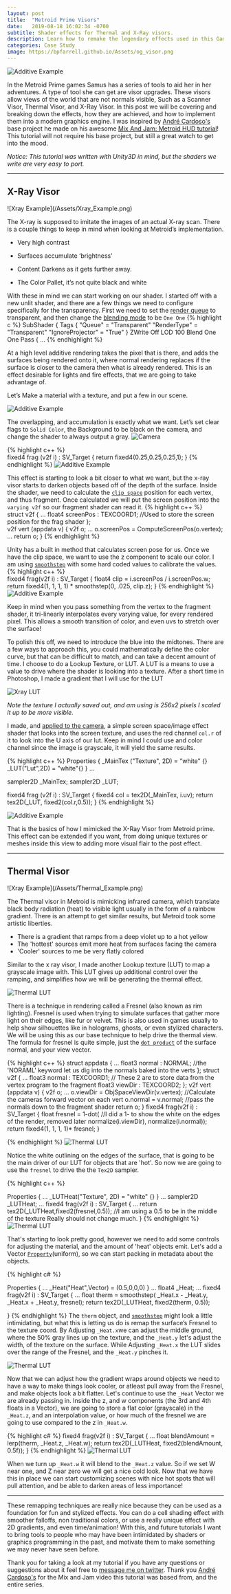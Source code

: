 ```yaml
---
layout: post
title:  "Metroid Prime Visors"
date:   2019-08-18 16:02:34 -0700
subtitle: Shader effects for Thermal and X-Ray visors.
description: Learn how to remake the legendary effects used in this GameCube classic.
categories: Case Study
image: https://bpfarrell.github.io/Assets/og_visor.png
---
```


![Additive Example](/Assets/Metroid_Header.png)

In the Metroid Prime games Samus has a series of tools to aid her in her adventures. A type of tool she can get are visor upgrades. These visors allow views of the world that are not normals visible, Such as a Scanner Visor, Thermal Visor, and X-Ray Visor. In this post we will be covering and breaking down the effects, how they are achieved, and how to implement them into a modern graphics engine. 
I was inspired by [André Cardoso's](https://twitter.com/andre_mc) base project he made on his awesome [Mix And Jam: Metroid HUD tutorial](https://www.youtube.com/watch?v=0V4o_bDm_II)! This tutorial will not require his base project, but still a great watch to get into the mood.

<i>Notice: This tutorial was written with Unity3D in mind, but the shaders we write are very easy to port.</i>

---
<h2>X-Ray Visor</h2>
![Xray Example](/Assets/Xray_Example.png)

The X-ray  is supposed to imitate the images of an actual X-ray scan. There is a couple things to keep in mind when looking at Metroid’s implementation. 
* Very high contrast

* Surfaces accumulate ‘brightness’

* Content Darkens as it gets further away.

* The Color Pallet, it’s not quite black and white

With these in mind we can start working on our shader. I started off with a new unlit shader, and there are a few things we need to configure specifically for the transparency. First we need to set the [render queue](https://docs.unity3d.com/Manual/SL-SubShaderTags.html) to transparent, and then change the [blending mode](https://docs.unity3d.com/Manual/SL-Blend.html) to be `One One`
{% highlight c %}
SubShader
{
    Tags { "Queue" = "Transparent" "RenderType" = "Transparent" "IgnoreProjector" = "True" }
    ZWrite Off
    LOD 100
    Blend One One
    Pass
    {
    ...
{% endhighlight %}

At a high level additive rendering takes the pixel that is there, and adds the surfaces being rendered onto it, where normal rendering replaces if the surface is closer to the camera then what is already rendered. This is an effect desirable for lights and fire effects, that we are going to take advantage of.

Let’s Make a material with a texture, and put a few in our scene.

![Additive Example](/Assets/Xray_additiveTest.gif)

The overlapping, and accumulation is exactly what we want. Let’s set clear flags to `Solid Color`, the Background to be black on the camera, and change the shader to always output a gray.
![Camera](/Assets/CameraBackgroundSettings.png)

{% highlight c++ %}            
fixed4 frag (v2f i) : SV_Target
{
    return fixed4(0.25,0.25,0.25,1);
}
{% endhighlight %}
![Additive Example](/Assets/Xray_additiveTest2.gif)

This effect is starting to look a bit closer to what we want, but the x-ray visor starts to darken objects based off of the depth of the surface. Inside the shader, we need to calculate the [`clip space`](https://docs.unity3d.com/Manual/SL-BuiltinFunctions.html) position for each vertex, and thus fragment. Once calculated we will put the screen position into the `varying v2f` so our fragment shader can read it. 
{% highlight c++ %}      
struct v2f
{
    ...
    float4 screenPos : TEXCOORD1; //Used to store the screen position for the frag shader
};      
v2f vert (appdata v)
{
    v2f o;
    ...
    o.screenPos = ComputeScreenPos(o.vertex);
    ...
    return o;
}
{% endhighlight %}

Unity has a built in method that calculates screen pose for us. Once we have the clip space, we want to use the z component to scale our color. I am using [`smoothstep`](https://www.khronos.org/registry/OpenGL-Refpages/gl4/html/smoothstep.xhtml) with some hard coded values to calibrate the values.
{% highlight c++ %}            
fixed4 frag(v2f i) : SV_Target
{
    float4 clip = i.screenPos / i.screenPos.w;
    return fixed4(1, 1, 1, 1) * smoothstep(0, .025, clip.z);
}
{% endhighlight %}
![Additive Example](/Assets/Xray_additiveTest3.gif)

Keep in mind when you pass something from the vertex to the fragment shader, it tri-linearly interpolates every varying value, for every rendered pixel. This allows a smooth transition of color, and even uvs to stretch over the surface!

To polish this off, we need to introduce the blue into the midtones. There are a few ways to approach this, you could mathematically define the color curve, but that can be difficult to match, and can take a decent amount of time. I choose to do a Lookup Texture, or LUT. A LUT is a means to use a value to drive where the shader is looking into a texture. After a short time in Photoshop, I made a gradient that I will use for the LUT

![Xray LUT](/Assets/xray_LUT.png)

<i>Note the texture I actually saved out, and am using is 256x2 pixels I scaled it up to be more visible.</i>

I made, and [applied to the camera](https://docs.unity3d.com/ScriptReference/MonoBehaviour.OnRenderImage.html), a simple screen space/image effect shader that looks into the screen texture, and uses the red channel `col.r` of it to look into the U axis of our lut. Keep in mind I could use and color channel since the image is grayscale, it will yield the same results.

{% highlight c++ %}
Properties
{
    _MainTex ("Texture", 2D) = "white" {}
    _LUT("Lut",2D) = "white"{}
}
...

sampler2D _MainTex;
sampler2D _LUT;

fixed4 frag (v2f i) : SV_Target
{
    fixed4 col = tex2D(_MainTex, i.uv);
    return tex2D(_LUT, fixed2(col.r,0.5));
}
{% endhighlight %}

![Additive Example](/Assets/Xray_additiveTest4.gif)

That is the basics of how I mimicked the X-Ray Visor from Metroid prime. This effect can be extended if you want, from doing unique textures or meshes inside this view to adding more visual flair to the post effect.

---
<h2>Thermal Visor</h2>
![Xray Example](/Assets/Thermal_Example.png)

The Thermal visor in Metroid is mimicking infrared camera, which translate black body radiation (heat) to visible light usually in the form of a rainbow gradient. There is an attempt to get similar results, but Metroid took some artistic liberties.

 - There is a gradient that ramps from a deep violet up to a hot yellow
 - The 'hottest' sources emit more heat from surfaces facing the camera
 - 'Cooler' sources to me be very flatly colored

Similar to the x ray visor, I made another Lookup texture (LUT) to map a grayscale image with. This LUT gives up additional control over the ramping, and simplifies how we will be generating the thermal effect.

![Thermal LUT](/Assets/thermal_LUT.png)

There is a technique in rendering called a Fresnel (also known as rim lighting). Fresnel is used when trying to simulate surfaces that gather more light on their edges, like fur or velvet. This is also used in games usually to help show silhouettes like in holograms, ghosts, or even stylized characters. We will be using this as our base technique to help drive the thermal view. The formula for fresnel is quite simple, just the [`dot product`](https://en.wikipedia.org/wiki/Dot_product) of the surface normal, and your view vector. 

{% highlight c++ %}
struct appdata
{
    ...
    float3 normal : NORMAL; //the 'NORAML' keyword let us dig into the normals baked into the verts
};
struct v2f
{
    ...
    float3 normal : TEXCOORD1; // These 2 are to store data from the vertex program to the fragment
    float3 viewDir : TEXCOORD2;
};
v2f vert (appdata v)
{
    v2f o;
    ...
    o.viewDir = ObjSpaceViewDir(v.vertex);  //Calculate the cameras forward vector on each vert
    o.normal = v.normal; //pass the normals down to the fragment shader
    return o;
}
fixed4 frag(v2f i) : SV_Target
{
    float fresnel = 1-dot(          //I did a 1- to show the white on the edges of the render, removed later
        normalize(i.viewDir), 
        normalize(i.normal));
    return fixed4(1, 1, 1, 1)* fresnel;
}

{% endhighlight %}
![Thermal LUT](/Assets/Thermal_fresnel00.gif)


Notice the white outlining on the edges of the surface, that is going to be the main driver of our LUT for objects that are 'hot'. So now we are going to use the `fresnel` to drive the the `Tex2D` sampler.

{% highlight c++ %}

Properties
{
    ...
    _LUTHeat("Texture", 2D) = "white" {}
}
...
sampler2D _LUTHeat;
...
fixed4 frag(v2f i) : SV_Target
{
    ...
    return tex2D(_LUTHeat,fixed2(fresnel,0.5)); //I am using a 0.5 to be in the middle of the texture Really should not change much.
}
{% endhighlight %}
![Thermal LUT](/Assets/Thermal_fresnel01.gif)

That's starting to look pretty good, however we need to add some controls for adjusting the material, and the amount of 'heat' objects emit. Let's add a Vector [`Property`](https://docs.unity3d.com/Manual/SL-Properties.html)(uniform), so we can start packing in metadata about the objects.

{% highlight c# %}

Properties
{
    ...
    _Heat("Heat",Vector) = (0.5,0,0,0)
}
...
float4 _Heat;
...
fixed4 frag(v2f i) : SV_Target
{
    ...
    float therm = smoothstep(
        _Heat.x - _Heat.y,
        _Heat.x + _Heat.y,
        fresnel);
    return tex2D(_LUTHeat, fixed2(therm, 0.5));

}
{% endhighlight %}
The `therm` object, and [`smoothstep`](https://www.khronos.org/registry/OpenGL-Refpages/gl4/html/smoothstep.xhtml) might look a little intimidating, but what this is letting us do is remap the surface’s Fresnel to the texture coord. By Adjusting `_Heat.x`we can adjust the middle ground, where the 50% gray lines up on the texture, and the `_Heat.y` let's adjust the width, of the texture on the surface. While Adjusting `_Heat.x` the LUT slides over the range of the Fresnel, and the `_Heat.y` pinches it.

![Thermal LUT](/Assets/Thermal_fresnel02.gif)

Now that we can adjust how the gradient wraps around objects we need to have a way to make things look cooler, or atleast pull away from the Fresnel, and make objects look a bit flatter. Let's continue to use the `_Heat` Vector we are already passing in. Inside the z, and w components (the 3rd and 4th floats in a Vector), we are going to store a flat color (grayscale) in the `_Heat.z`, and an interpolation value, or how much of the fresnel we are going to use compared to the z in `_Heat.w`.

{% highlight c# %}
fixed4 frag(v2f i) : SV_Target
{
    ...
    float blendAmount = lerp(therm, _Heat.z, _Heat.w);
    return tex2D(_LUTHeat, fixed2(blendAmount, 0.5f));
}
{% endhighlight %}
![Thermal LUT](/Assets/Thermal_fresnel03.gif)

When we turn up `_Heat.w` it will blend to the `_Heat.z` value. So if we set W near one, and Z near zero we will get a nice cold look. Now that we have this in place we can start customizing scenes with nice hot spots that will pull attention, and be able to darken areas of less importance! 

---

These remapping techniques are really nice because they can be used as a foundation for fun and stylized effects. You can do a cell shading effect with smoother falloffs, non traditional colors, or use a really unique effect with 2D gradients, and even time/animation! With this, and future tutorials I want to bring tools to people who may have been intimidated by shaders or graphics programming in the past, and motivate them to make something we may never have seen before.

Thank you for taking a look at my tutorial if you have any questions or suggestions about it feel free to [message me on twitter](https://twitter.com/_bpFarrell). Thank you [André Cardoso's](https://twitter.com/andre_mc) for the Mix and Jam video this tutorial was based from, and the entire series. 

